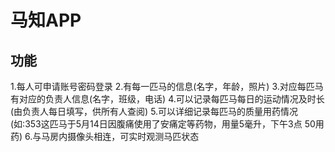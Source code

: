# 马知APP

## 功能

1.每人可申请账号密码登录
2.有每一匹马的信息(名字，年龄，照片)
3.对应每匹马有对应的负责人信息(名字，班级，电话)
4.可以记录每匹马每日的运动情况及时长(由负责人每日填写，供所有人查阅)
5.可以详细记录每匹马的质量用药情况(如:353这匹马于5月14日因腹痛使用了安痛定等药物，用量5毫升，下午3点 50用药)
6.与马房内摄像头相连，可实时观测马匹状态

